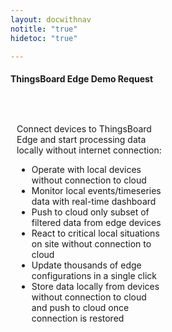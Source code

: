 ```yaml
---
layout: docwithnav
notitle: "true"
hidetoc: "true"

---
```


<h4 class="text-center pt-2 pb-2" style="width: 100%">ThingsBoard Edge Demo Request</h4>
<div style="display: flex;">
    <div style="width: 50%; margin: 30px 10px 0;">
        <div class="pricing-square-description">
            <p>Connect devices to ThingsBoard Edge and start processing data locally without internet connection:</p>
        </div>
        <ul>
            <li class="pricing-square-item">Operate with local devices without connection to cloud</li>
            <li class="pricing-square-item">Monitor local events/timeseries data with real-time dashboard</li>
            <li class="pricing-square-item">Push to cloud only subset of filtered data from edge devices</li>
            <li class="pricing-square-item">React to critical local situations on site without connection to cloud</li>
            <li class="pricing-square-item">Update thousands of edge configurations in a single click</li>
            <li class="pricing-square-item">Store data locally from devices without connection to cloud and push to cloud once connection is restored</li>
        </ul>
    </div>
    <div style="width: 50%; margin: 0 10px 0;">
        <div class="ml-form-embed"
             data-account="1017142:w0j5m5g7f5"
             data-form="1575980:e2f1u0">
        </div>
    </div>
</div>

<script type="text/javascript">
    (function(m,a,i,l,e,r){ m['MailerLiteObject']=e;function f(){
            var c={ a:arguments,q:[]};var r=this.push(c);return "number"!=typeof r?r:f.bind(c.q);}
            f.q=f.q||[];m[e]=m[e]||f.bind(f.q);m[e].q=m[e].q||f.q;r=a.createElement(i);
            var _=a.getElementsByTagName(i)[0];r.async=1;r.src=l+'?v'+(~~(new Date().getTime()/1000000));
            _.parentNode.insertBefore(r,_);})(window, document, 'script', 'https://static.mailerlite.com/js/universal.js', 'ml');
    
        var ml_account = ml('accounts', '1017142', 'w0j5m5g7f5', 'load');

    jqueryDefer(()=>{
        waitForForm()
    });

    function waitForForm() {
        let $form = jQuery('[action$="e2f1u0"]');
        if ($form.length) {
            $form
                .attr('id', 'Products_Edge_DemoRequestForm')
                .addClass('gtm_form');
        } else {
            setTimeout(function(){
                waitForForm();
            }, 150);
        }
    }
</script>
